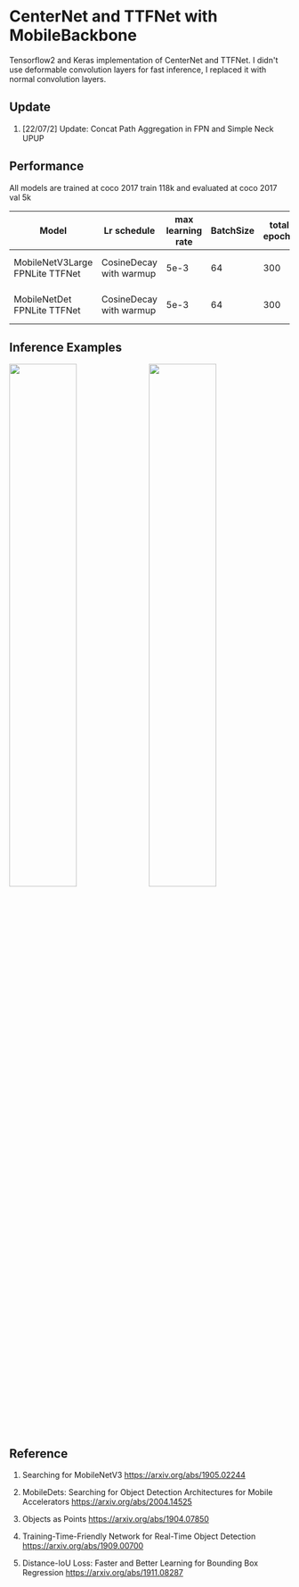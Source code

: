 #  CenterNet and TTFNet with MobileBackbone
Tensorflow2 and Keras implementation of CenterNet and TTFNet. I didn't use deformable convolution layers for fast inference, I replaced it with normal convolution layers. 

## Update
1. [22/07/2] Update: Concat Path Aggregation in FPN and Simple Neck UPUP

## Performance
All models are trained at coco 2017 train 118k and evaluated at coco 2017 val 5k

Model | Lr schedule  | max learning rate | BatchSize | total epochs | kernel regulaization | optimizer | Loss | Input Size | Training Precision | Params[M] | FLOPs[G] | mAP 0.5:0.95@0.05 |
| ------------------------------------- | ------------- | ------------- | ------------- | ------------- | ------------- | ------------- | ------------- | ------------- | ------------- | ------------- | ------------- | ------------- |
MobileNetV3Large FPNLite TTFNet | CosineDecay with warmup | 5e-3 | 64 | 300 | 3e-5 | Gradient Centralization SGDM | Focal, DIOU |320x320| FP16 | 1.8 | 1.3 | 23.1 |
MobileNetDet FPNLite TTFNet | CosineDecay with warmup | 5e-3 | 64 | 300 | 5e-5 | Gradient Centralization SGDM | Focal, DIOU |320x320| FP16 | 3.1 | 1.4 | 23.9 |

## Inference Examples
<img width="49%" src="https://user-images.githubusercontent.com/89026839/182117434-206eb018-9abf-4f24-b4fb-522c3e971c6c.png"/> <img width="49%" src="https://user-images.githubusercontent.com/89026839/182117529-4a7cb8aa-ff5d-4bf1-8d7a-3bde7b7448c6.png"/>

## Reference
1. Searching for MobileNetV3 https://arxiv.org/abs/1905.02244

2. MobileDets: Searching for Object Detection Architectures for Mobile Accelerators https://arxiv.org/abs/2004.14525

3. Objects as Points https://arxiv.org/abs/1904.07850

4. Training-Time-Friendly Network for Real-Time Object Detection https://arxiv.org/abs/1909.00700

5. Distance-IoU Loss: Faster and Better Learning for Bounding Box Regression https://arxiv.org/abs/1911.08287


